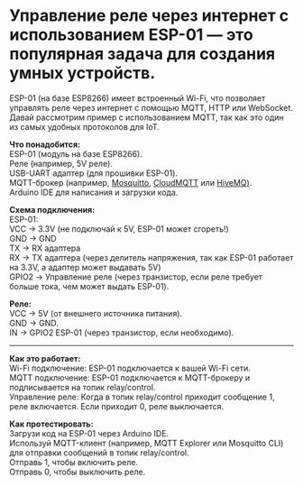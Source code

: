 <h1>Управление реле через интернет с использованием ESP-01 — это популярная задача для создания умных устройств.</h1>
<p></p>ESP-01 (на базе ESP8266) имеет встроенный Wi-Fi, что позволяет управлять реле через интернет с помощью MQTT, HTTP или WebSocket.<br>
Давай рассмотрим пример с использованием MQTT, так как это один из самых удобных протоколов для IoT.</p>

<p><b>Что понадобится:</b><br>
ESP-01 (модуль на базе ESP8266).<br>
Реле (например, 5V реле).<br>
USB-UART адаптер (для прошивки ESP-01).<br>
MQTT-брокер (например, <a href="https://mosquitto.org/">Mosquitto</a>, <a href="https://www.cloudmqtt.com/">CloudMQTT</a> или <a href="">HiveMQ)</a>.<br>
Arduino IDE для написания и загрузки кода.<br></p>

<p><b>Схема подключения:</b><br>
ESP-01:<br>
VCC -> 3.3V (не подключай к 5V, ESP-01 может сгореть!)<br>
GND -> GND<br>
TX -> RX адаптера<br>
RX -> TX адаптера (через делитель напряжения, так как ESP-01 работает на 3.3V, а адаптер может выдавать 5V)<br>
GPIO2 -> Управление реле (через транзистор, если реле требует больше тока, чем может выдать ESP-01).<br></p>

<p><b>Реле:</b><br>
VCC -> 5V (от внешнего источника питания).<br>
GND -> GND.<br>
IN -> GPIO2 ESP-01 (через транзистор, если необходимо).<br></p>

___________________________________________________________________

<p><b>Как это работает:</b><br>
Wi-Fi подключение: ESP-01 подключается к вашей Wi-Fi сети.<br>
MQTT подключение: ESP-01 подключается к MQTT-брокеру и подписывается на топик relay/control.<br>
Управление реле: Когда в топик relay/control приходит сообщение 1, реле включается. Если приходит 0, реле выключается.<br></p>

<p><b>Как протестировать:</b><br>
Загрузи код на ESP-01 через Arduino IDE.<br>
Используй MQTT-клиент (например, MQTT Explorer или Mosquitto CLI) для отправки сообщений в топик relay/control.<br>
Отправь 1, чтобы включить реле.<br>
Отправь 0, чтобы выключить реле.<br></p>
